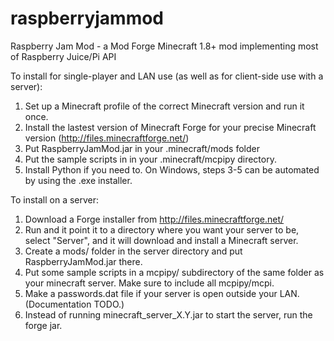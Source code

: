 # raspberryjammod
Raspberry Jam Mod - a Mod Forge Minecraft 1.8+ mod implementing most of Raspberry Juice/Pi API

To install for single-player and LAN use (as well as for client-side use with a server):
 1. Set up a Minecraft profile of the correct Minecraft version and run it once.
 2. Install the lastest version of Minecraft Forge for your precise Minecraft version (http://files.minecraftforge.net/)
 3. Put RaspberryJamMod.jar in your .minecraft/mods folder
 4. Put the sample scripts in in your .minecraft/mcpipy directory.
 5. Install Python if you need to.
On Windows, steps 3-5 can be automated by using the .exe installer.

To install on a server:
 1. Download a Forge installer from http://files.minecraftforge.net/
 2. Run and it point it to a directory where you want your server to be, select "Server", 
    and it will download and install a Minecraft server.
 3. Create a mods/ folder in the server directory and put RaspberryJamMod.jar there.
 4. Put some sample scripts in a mcpipy/ subdirectory of the same folder as your minecraft server.
    Make sure to include all mcpipy/mcpi. 
 5. Make a passwords.dat file if your server is open outside your LAN. (Documentation TODO.)
 6. Instead of running minecraft_server_X.Y.jar to start the server, run the forge jar.
